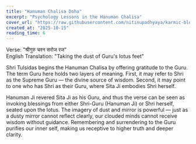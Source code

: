 ```yaml
---
title: "Hanuman Chalisa Doha"
excerpt: "Psychology Lessons in the Hanuman Chalisa"
cover_url: "https://raw.githubusercontent.com/nitinupadhyaya/karmic-blog-content/main/blogs/generated_image.png"
created_at: "2025-10-15"
reading_time: 6
---
```


 Verse: "श्रीगुरु चरन सरोज रज"  
 English Translation: "Taking the dust of Guru's lotus feet"  
 
Shri Tulsidas begins the Hanuman Chalisa by offering gratitude to the Guru. The term Guru here holds two layers of meaning. First, it may refer to Shri as the Supreme Guru — the divine source of wisdom. Second, it may point to one who has Shri as their Guru, where Sita Ji embodies Shri herself.   

Hanuman Ji revered Sita Ji as his Guru, and thus the verse can be seen as invoking blessings from either Shri-Guru (Hanuman Ji) or Shri herself, seated upon the lotus. The imagery of dust and mirror is powerful — just as a dusty mirror cannot reflect clearly, our clouded minds cannot receive wisdom without guidance. Remembering and surrendering to the Guru purifies our inner self, making us receptive to higher truth and deeper clarity.
